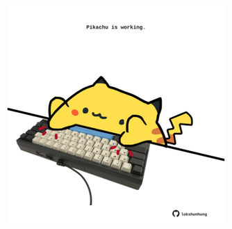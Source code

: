 <!-- built at 13/04/2022, 09:00:58 UTC -->
<p align="center">
  <img width="500" height="500" src="./ReadmeImage.svg">
</p>
